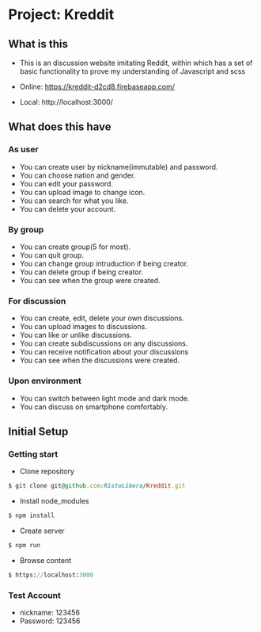 # Project: Kreddit

## What is this

- This is an discussion website imitating Reddit, 
  within which has a set of basic functionality to prove my understanding of Javascript and scss

- Online: https://kreddit-d2cd8.firebaseapp.com/
- Local:  http://localhost:3000/

## What does this have

### As user

- You can create user by nickname(immutable) and password.
- You can choose nation and gender.
- You can edit your password.
- You can upload image to change icon.
- You can search for what you like.
- You can delete your account.

### By group

- You can create group(5 for most).
- You can quit group.
- You can change group intruduction if being creator.
- You can delete group if being creator.
- You can see when the group were created.

### For discussion

- You can create, edit, delete your own discussions.
- You can upload images to discussions.
- You can like or unlike discussions.
- You can create subdiscussions on any discussions.
- You can receive notification about your discussions
- You can see when the discussions were created.

### Upon environment

- You can switch between light mode and dark mode.
- You can discuss on smartphone comfortably.

## Initial Setup

### Getting start

- Clone repository
```ruby
$ git clone git@github.com:RistoLibera/Kreddit.git
```

- Install node_modules
```ruby
$ npm install
```

- Create server
```ruby
$ npm run
```

- Browse content
```ruby
$ https://localhost:3000
```

### Test Account

- nickname: 123456
- Password: 123456




